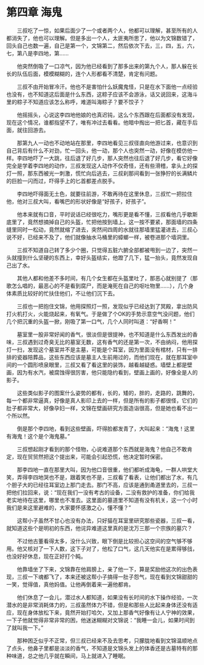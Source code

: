 # 第四章 海鬼


　　三叔吃了一惊，如果后面少了一个或者两个人，他都可以理解，甚至所有的人都消失了，他也可以理解。但是多出一个人，太匪夷所思了，他以为文锦数错了，回头自己也数一遍，自己是第一个，文锦第二，然后依次下去，三，四，五，六，七，第八是李四地，第……

　　他突然倒吸了一口凉气，因为他已经看到了那多出来的第九个人，那人躲在长长的队伍后面，模模糊糊的，连个人形都看不清楚，肯定有问题。

　　三叔不由开始冒冷汗。他也不是害怕什么妖魔鬼怪，只是在水下面他一点经验也没有，也不知道这后面是什么东西，这粽子应该不会游泳，话又说回来，这海斗里的粽子不知道应该怎么称呼，难道叫海粽子？要不饺子？

　　他摇摇头，心说这李四地他娘的也真迟钝，这么个东西跟在后面都没有发现，现在这个情况，谁都指望不了，唯有冲过去看看。他暗中掏出一把匕首，藏在手后面，就往回游去。

　　那第九人一动也不动地站在那里，李四地看见三叔径直向他游过来，也意识到自己背后有什么不对劲，忙一回头，他一动，那个人也突然一动，好像在模仿他一样。李四地吓了一大跳，往后退了好几步，那人突然也往后退了好几步，看它好像完全是学着李四地的动作，三叔发现这人动作不仅奇怪，还有些滑稽，拿头上的探灯一照，那东西被光一刺激，慌忙向后逃去，三叔刹那间看到一张狰狞的长满鳞片的巨脸一闪而过，吓得手上的匕首都差点脱手。

　　李四地吓得面无土色，就要往前游，不敢再待在这里休息，三叔忙一把拉住他，他对三叔大叫，看嘴巴的形状好像是“好孩子，好孩子”。

　　他本来就有口音，平时说话已经很吃力，嘴形更是看不懂，三叔看他几乎歇斯底里了，竟然想摘掉自己的头盔，忙把他按到墙上。这一按不要紧，那面墙的四条缝里同时一松动，竟然就缩了进去，突然间四周的水就往那墙里猛灌进去，三叔心说不好，已经来不及了，他们就像抽水马桶里的蟑螂一样，被卷进那个墙洞里。

　　三叔不知道自己转了多少个圈，只觉得五脏六腑全部都被甩到一边了，突然一头就撞到什么坚硬的东西上，幸好头盔结实，他蹬了几下，猛一抬头，竟然发现自己出了水。

　　其他人都和他差不多时间，有几个女生都在头盔里吐了，那恶心就别提了（那歌怎么唱的，最恶心的不是看到腐尸，而是淹死在自己的呕吐物里……），几个身体素质比较好的忙扶住他们，不让他们沉下去。

　　三叔也一把抱住文锦，他用探照灯一照，发现似乎已经达到了冥殿，拿出防风打火机打火，火能烧起来，有氧气。于是做了个OK的手势示意空气没问题，他们几个把沉重的头盔一掀，刚吸了第一口气，几个人同时叫道：“好香啊！”

　　墓室里一股非常好闻的香气，很淡但是很提神，也不知道是什么东西发出的香味，三叔遇到过奇臭无比的墓室无数，这有香气的还是第一次，不由纳闷，他用探灯一扫，发现这个墓室并不是主墓，可能是个耳室，因为里面没有棺材，只有一排排的瓷器陪葬品，这些东西应该是墓主人生前用过的，而他们现在，就在那耳室中间的一个圆形喷泉眼里，三叔又看了看这里的装饰，越看越疑惑。墙壁上都是壁画，因为有水汽，被腐蚀得很厉害，他只能隐约看到，壁画上画的，好像全是人的影子。

　　这些类似影子的图案什么姿势的都有，长的，矮的，胖的，走路的，跳舞的，每一个都非常逼真，好像是真人影印上去的一样，但是所有的影子都很怪，它们的肚子都非常大，好像孕妇一样，文锦在壁画研究方面造诣很高，但是她也看不出一个所以然。

　　倒是那个李四地，看到这些壁画，吓得脸都发青了，大叫起来：“海鬼！这里有海鬼！这个是个海鬼墓。”

　　三叔想起刚才看到的那个怪物，心说难道那个东西就是海鬼？他自己不敢肯定，现在贸贸然把这个提出来，可能会引起恐慌，他决定暂时保密。

　　那李四地一直在那里大叫，因为他口音很重，他们都听成海龟，一群人哄堂大笑，弄得李四地哭也不是，跟着笑也不是，三叔看了看表，让他们都出了水，有几个胆子大的已经往耳室边上那门走去。那门不高，应该是通到甬道里去的，三叔一把他们拉回来，说：“现在我们一没有考古的设备，二没有救护的准备，你们给我老实地待在这里，哪里也不准去。这里面的墓道里不知道有没有机关，这一个小时我们是来这里避难的，大家要怀感激之心，懂不懂？”

　　这帮小子虽然不甘心也没有办法，只好猫在耳室里研究那些瓷器，三叔一看，就知道这些个是明初的东西，他诧异难道这里真的是沈万三那一个宗族的墓穴？

　　不过他古董看得太多，没什么兴致，眼下倒是比较担心这空间的空气够不够用。他又核对了一下人数，这下子对了，他松了口气，这几天他实在是累得够戗，也没好好休息，现在正好打个盹。

　　他靠墙坐了下来，文锦靠在他肩膀上，亲了他一下，算是奖励他这次的出色表现，三叔一下魂都飞了，本来还被这帮小子搞得一肚子怨气，现在看到文锦甜甜的一笑，觉得值，真他妈值。让他再倒着来一遍他都肯。

　　他们休息了一会儿，潜过水人都知道，如果没有长时间的水下操作经验，一次潜水的是非常消耗体力的，三叔虽然体力不错，但是和那些人比起来身体还没有适应，现在身体放松下来，竟然开始打哈欠，又加上那香气好像有让人宁神的效果，一下子他就觉得非常非常的困，他迷迷糊糊对文锦说：“我睡一会儿，如果时间到了就叫我一下。”

　　那种困乏似乎不正常，但三叔已经来不及去思考，只朦胧地看到文锦温顺地点了点头，他鼻子里都是淡淡的香气，不知道是文锦头发上的体香还是古墓特有的那种味道，总之他几乎就在瞬间，马上就进入了睡眠。


